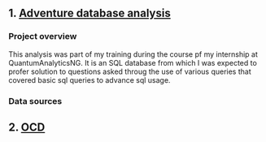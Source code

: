 ## 1. [Adventure database analysis](https://github.com/Oromona/SQL_Analytics/blob/main/Adventure%20Exploratory%20Script.sql)
### Project overview
This analysis was part of my training during the course pf my internship at QuantumAnalyticsNG. It is an SQL database from which I was expected to profer solution to questions asked throug the use of various queries that covered basic sql queries to advance sql usage.

### Data sources

## 2. [OCD](https://github.com/Oromona/SQL_Analytics/blob/main/OCD%20Exploratory%20Data%20Analysis%20Script.sql)

